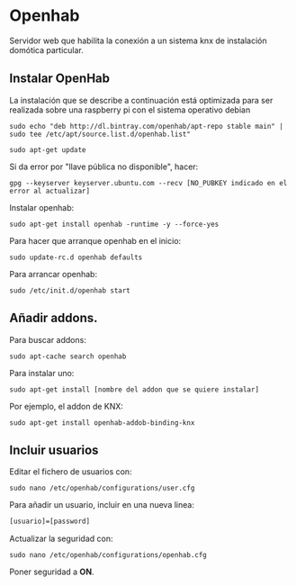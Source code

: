 # Openhab
Servidor web que habilita la conexión a un sistema knx de instalación domótica particular.

## Instalar OpenHab

La instalación que se describe a continuación está optimizada para ser realizada sobre una raspberry pi con el sistema operativo debian

```console
sudo echo "deb http://dl.bintray.com/openhab/apt-repo stable main" |
sudo tee /etc/apt/source.list.d/openhab.list"

sudo apt-get update
```
Si da error por "llave pública no disponible", hacer:

```console
gpg --keyserver keyserver.ubuntu.com --recv [NO_PUBKEY indicado en el error al actualizar]
```

Instalar openhab:

```console
sudo apt-get install openhab -runtime -y --force-yes
```

Para hacer que arranque openhab en el inicio:

```console
sudo update-rc.d openhab defaults
```

Para arrancar openhab:

```console
sudo /etc/init.d/openhab start
```

## Añadir addons.

Para buscar addons:

```console
sudo apt-cache search openhab
```

Para instalar uno:

```console
sudo apt-get install [nombre del addon que se quiere instalar]
```

Por ejemplo, el addon de KNX: 

```console
sudo apt-get install openhab-addob-binding-knx
```

## Incluir usuarios

Editar el fichero de usuarios con:

```console
sudo nano /etc/openhab/configurations/user.cfg
```

Para añadir un usuario, incluir en una nueva linea:

```bash
[usuario]=[password]
```

Actualizar la seguridad con:

```console
sudo nano /etc/openhab/configurations/openhab.cfg
```

Poner seguridad a **ON**.
